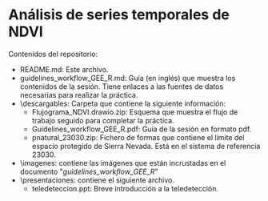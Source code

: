 # Análisis de series temporales de NDVI
Contenidos del repositorio:

+ README.md: Este archivo.
+ guidelines_workflow_GEE_R.md: Guía (en inglés) que muestra los contenidos de la sesión. Tiene enlaces a las fuentes de datos necesarias para realizar la práctica.
+ \descargables: Carpeta que contiene la siguiente información:
  + Flujograma_NDVI.drawio.zip: Esquema que muestra el flujo de trabajo seguido para completar la práctica.
  + Guidelines_workflow_GEE_R.pdf: Guía de la sesión en formato pdf.
  + pnatural_23030.zip: Fichero de formas que contiene el límite del espacio protegido de Sierra Nevada. Está en el sistema de referencia 23030.
+ \imagenes: contiene las imágenes que están incrustadas en el documento "_guidelines_workflow_GEE_R_"
+ \presentaciones: contiene el siguiente archivo.
  + teledeteccion.ppt: Breve introducción a la teledetección.



